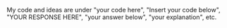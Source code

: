 My code and ideas are under "your code here", "Insert your code below", "YOUR RESPONSE HERE", "your answer below", "your explanation", etc.
